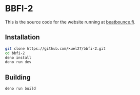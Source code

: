 # BBFI-2

This is the source code for the website running at [beatbounce.fi](https://beatbounce.fi).

## Installation

```sh
git clone https://github.com/kuel27/bbfi-2.git
cd bbfi-2
deno install
deno run dev
```

## Building

```sh
deno run build
```
